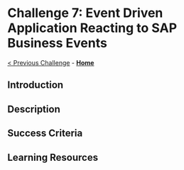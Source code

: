 # Challenge 7: Event Driven Application Reacting to SAP Business Events

[< Previous Challenge](./04-AzureADPrincipalPropagation.md) - **[Home](../README.md)** 

## Introduction

## Description

## Success Criteria

## Learning Resources




